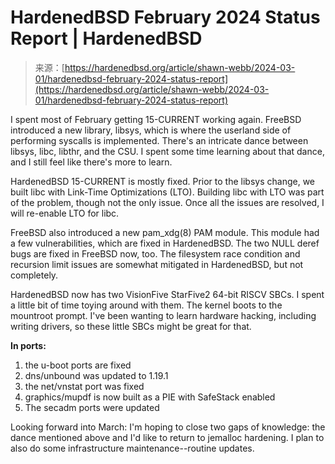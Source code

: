 <!--yml
category: 未分类
date: 2024-05-27 14:32:13
-->

# HardenedBSD February 2024 Status Report | HardenedBSD

> 来源：[https://hardenedbsd.org/article/shawn-webb/2024-03-01/hardenedbsd-february-2024-status-report](https://hardenedbsd.org/article/shawn-webb/2024-03-01/hardenedbsd-february-2024-status-report)

I spent most of February getting 15-CURRENT working again. FreeBSD introduced a new library, libsys, which is where the userland side of performing syscalls is implemented. There's an intricate dance between libsys, libc, libthr, and the CSU. I spent some time learning about that dance, and I still feel like there's more to learn.

HardenedBSD 15-CURRENT is mostly fixed. Prior to the libsys change, we built libc with Link-Time Optimizations (LTO). Building libc with LTO was part of the problem, though not the only issue. Once all the issues are resolved, I will re-enable LTO for libc.

FreeBSD also introduced a new pam_xdg(8) PAM module. This module had a few vulnerabilities, which are fixed in HardenedBSD. The two NULL deref bugs are fixed in FreeBSD now, too. The filesystem race condition and recursion limit issues are somewhat mitigated in HardenedBSD, but not completely.

HardenedBSD now has two VisionFive StarFive2 64-bit RISCV SBCs. I spent a little bit of time toying around with them. The kernel boots to the mountroot prompt. I've been wanting to learn hardware hacking, including writing drivers, so these little SBCs might be great for that.

**In ports:**

1.  the u-boot ports are fixed
2.  dns/unbound was updated to 1.19.1
3.  the net/vnstat port was fixed
4.  graphics/mupdf is now built as a PIE with SafeStack enabled
5.  The secadm ports were updated

Looking forward into March: I'm hoping to close two gaps of knowledge: the dance mentioned above and I'd like to return to jemalloc hardening. I plan to also do some infrastructure maintenance--routine updates.